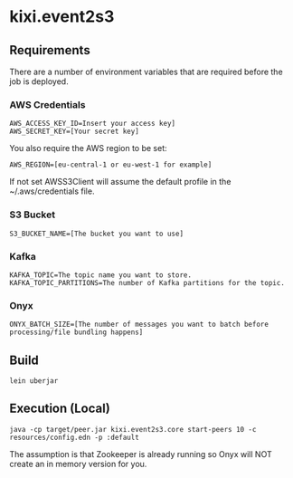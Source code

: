 # kixi.event2s3

## Requirements

There are a number of environment variables that are required before the job is deployed.

### AWS Credentials

```
AWS_ACCESS_KEY_ID=Insert your access key]
AWS_SECRET_KEY=[Your secret key]
```

You also require the AWS region to be set:

```
AWS_REGION=[eu-central-1 or eu-west-1 for example]
```

If not set AWSS3Client will assume the default profile in the ~/.aws/credentials file.

### S3 Bucket

```
S3_BUCKET_NAME=[The bucket you want to use]
```

### Kafka

```
KAFKA_TOPIC=The topic name you want to store.
KAFKA_TOPIC_PARTITIONS=The number of Kafka partitions for the topic.
```

### Onyx

```
ONYX_BATCH_SIZE=[The number of messages you want to batch before processing/file bundling happens]
```


## Build

```
lein uberjar
```

## Execution (Local)

```
java -cp target/peer.jar kixi.event2s3.core start-peers 10 -c resources/config.edn -p :default
```


The assumption is that Zookeeper is already running so Onyx will NOT create an in memory version for you.
